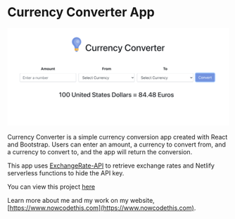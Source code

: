 # Currency Converter App

<a href="https://nowcodethis-currency-converter-app.netlify.app">![Currency Converter](screenshots/react-currency-converter-results.png "Currency Converter")</a>

Currency Converter is a simple currency conversion app created with React and Bootstrap. Users can enter an amount, a currency to convert from, and a currency to convert to, and the app will return the conversion.

This app uses [ExchangeRate-API](https://app.exchangerate-api.com/) to retrieve exchange rates and Netlify serverless functions to hide the API key.

You can view this project [here](https://nowcodethis-currency-converter-app.netlify.app/)

Learn more about me and my work on my website, [https://www.nowcodethis.com](https://www.nowcodethis.com).
